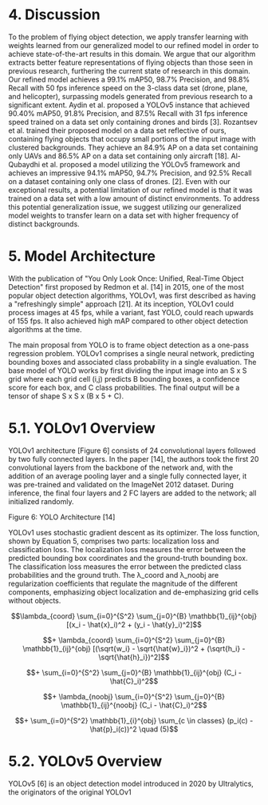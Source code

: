 # 4. Discussion

To the problem of flying object detection, we apply transfer learning with weights learned from our generalized model to our refined model in order to achieve state-of-the-art results in this domain. We argue that our algorithm extracts better feature representations of flying objects than those seen in previous research, furthering the current state of research in this domain. Our refined model achieves a 99.1% mAP50, 98.7% Precision, and 98.8% Recall with 50 fps inference speed on the 3-class data set (drone, plane, and helicopter), surpassing models generated from previous research to a significant extent. Aydin et al. proposed a YOLOv5 instance that achieved 90.40% mAP50, 91.8% Precision, and 87.5% Recall with 31 fps inference speed trained on a data set only containing drones and birds [3]. Rozantsev et al. trained their proposed model on a data set reflective of ours, containing flying objects that occupy small portions of the input image with clustered backgrounds. They achieve an 84.9% AP on a data set containing only UAVs and 86.5% AP on a data set containing only aircraft [18]. Al-Qubaydhi et al. proposed a model utilizing the YOLOv5 framework and achieves an impressive 94.1% mAP50, 94.7% Precision, and 92.5% Recall on a dataset containing only one class of drones. [2]. Even with our exceptional results, a potential limitation of our refined model is that it was trained on a data set with a low amount of distinct environments. To address this potential generalization issue, we suggest utilizing our generalized model weights to transfer learn on a data set with higher frequency of distinct backgrounds.

# 5. Model Architecture

With the publication of "You Only Look Once: Unified, Real-Time Object Detection" first proposed by Redmon et al. [14] in 2015, one of the most popular object detection algorithms, YOLOv1, was first described as having a "refreshingly simple" approach [21]. At its inception, YOLOv1 could process images at 45 fps, while a variant, fast YOLO, could reach upwards of 155 fps. It also achieved high mAP compared to other object detection algorithms at the time.

The main proposal from YOLO is to frame object detection as a one-pass regression problem. YOLOv1 comprises a single neural network, predicting bounding boxes and associated class probability in a single evaluation. The base model of YOLO works by first dividing the input image into an S x S grid where each grid cell (i,j) predicts B bounding boxes, a confidence score for each box, and C class probabilities. The final output will be a tensor of shape S x S x (B x 5 + C).

# 5.1. YOLOv1 Overview

YOLOv1 architecture [Figure 6] consists of 24 convolutional layers followed by two fully connected layers. In the paper [14], the authors took the first 20 convolutional layers from the backbone of the network and, with the addition of an average pooling layer and a single fully connected layer, it was pre-trained and validated on the ImageNet 2012 dataset. During inference, the final four layers and 2 FC layers are added to the network; all initialized randomly.

Figure 6: YOLO Architecture [14]

YOLOv1 uses stochastic gradient descent as its optimizer. The loss function, shown by Equation 5, comprises two parts: localization loss and classification loss. The localization loss measures the error between the predicted bounding box coordinates and the ground-truth bounding box. The classification loss measures the error between the predicted class probabilities and the ground truth. The λ_coord and λ_noobj are regularization coefficients that regulate the magnitude of the different components, emphasizing object localization and de-emphasizing grid cells without objects.

$$\lambda_{coord} \sum_{i=0}^{S^2} \sum_{j=0}^{B} \mathbb{1}_{ij}^{obj} [(x_i - \hat{x}_i)^2 + (y_i - \hat{y}_i)^2]$$

$$+ \lambda_{coord} \sum_{i=0}^{S^2} \sum_{j=0}^{B} \mathbb{1}_{ij}^{obj} [(\sqrt{w_i} - \sqrt{\hat{w}_i})^2 + (\sqrt{h_i} - \sqrt{\hat{h}_i})^2]$$

$$+ \sum_{i=0}^{S^2} \sum_{j=0}^{B} \mathbb{1}_{ij}^{obj} (C_i - \hat{C}_i)^2$$

$$+ \lambda_{noobj} \sum_{i=0}^{S^2} \sum_{j=0}^{B} \mathbb{1}_{ij}^{noobj} (C_i - \hat{C}_i)^2$$

$$+ \sum_{i=0}^{S^2} \mathbb{1}_{i}^{obj} \sum_{c \in classes} (p_i(c) - \hat{p}_i(c))^2 \quad (5)$$

# 5.2. YOLOv5 Overview

YOLOv5 [6] is an object detection model introduced in 2020 by Ultralytics, the originators of the original YOLOv1